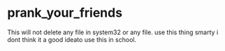 # prank_your_friends
This will not delete any file in system32 or any file. use this thing smarty
i dont think it a good ideato use this in school.

